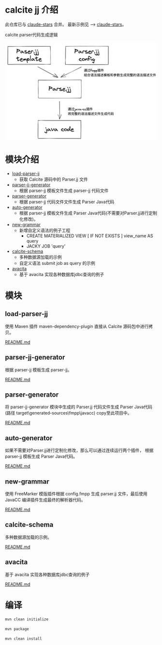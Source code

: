 # calcite jj 介绍

此仓库已与 [claude-stars](https://gitee.com/whosly/claude-stars) 合并。
最新示例见 --> [claude-stars](https://gitee.com/whosly/claude-stars)。


calcite parser代码生成逻辑

![code-generate-process](doc/calcite-parser-code-generate-process.png)

# 模块介绍
* [load-parser-jj](./load-parser-jj/)
    * 获取 Calcite 源码中的 Parser.jj 文件
* [parser-jj-generator](./parser-jj-generator/)
    * 根据 parser-jj 模板文件生成 parser-jj 代码文件
* [parser-generator](./parser-generator/)
    * 根据 parser-jj 代码文件文件生成  Parser Java代码
* [auto-generator](./auto-generator/)
    * 根据 parser-jj 模板文件生成 Parser Java代码(不需要对Parser.jj进行定制化修改)。
* [new-grammar](./new-grammar/)
    * 新增自定义语法的例子工程
        * CREATE MATERIALIZED VIEW [ IF NOT EXISTS ] view_name AS query
        * JACKY JOB 'query'
* [calcite-schema](./calcite-schema/)
  * 多种数据源加载的示例
  * 自定义语法 submit job as query 的示例
* [avacita](./avacita/)
  * 基于 avacita 实现各种数据库jdbc查询的例子


# 模块

## load-parser-jj 
使用 Maven 插件 maven-dependency-plugin 直接从 Calcite 源码包中进行拷贝。

[README.md](./load-parser-jj/README.md)


## parser-jj-generator
根据 parser-jj 模板生成 parser-jj。

[README.md](./parser-jj-generator/README.md)


## parser-generator
将 parser-jj-generator 模块中生成的 Parser.jj 代码文件生成 Parser Java代码 (路径 target\generated-sources\fmpp\javacc)
copy至此项目中。

[README.md](./parser-generator/README.md)


## auto-generator
如果不需要对Parser.jj进行定制化修改，那么可以通过连续运行两个插件， 根据 parser-jj 模板生成 Parser Java代码。

[README.md](./auto-generator/README.md)


## new-grammar
使用 FreeMarker 模版插件根据 config.fmpp 生成 parser.jj 文件，最后使用 JavaCC 编译插件生成最终的解析器代码。

[README.md](./new-grammar/README.md)


## calcite-schema
多种数据源加载的示例。

[README.md](./calcite-schema/README.md)


## avacita
基于 avacita 实现各种数据库jdbc查询的例子

[README.md](./avacita/README.md)


# 编译
```
mvn clean initialize

mvn package

mvn clean install
```